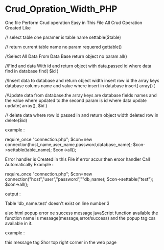 # Crud_Opration_Width_PHP
One file Perform Crud operation Easy
in This File All Crud Operation Created Like

// select table one paramer is table name
settable($table)	

// return current table name no param requered
gettable()

//Select All Data From Data Base return object no param
all()

//Find and data With id and return object with data.passed id where data find in database
find( $id )

//Insert data to database and return object width insert row id.the array keys database colums name and value where insert in database
insert( array() )

//Update data from database.the array keys are database fields names and the value where updated to.the second param is id where data update
update( array(),  $id )

// delete data where row id passed in and return object width deleted row in
delete($id)

example :

require_once "connection.php";
$con=new connection(host_name,user_name,password,database_name);
$con->settable(table_name);
$con->all();

Error handler is Created in this File if error accur then eroor handler Call Automatically
Example :

require_once "connection.php";
$con=new connection("host","user","password",""db_name);
$con->settable("test");
$con->all();

 output :
 
Table 'db_name.test' doesn't exist on line number 3

also html popup error oe success message javaScript function available the function name Is mesaage(message,error/success)
and the popup tag css available in it.

example :

<script>
  message("Error Found","error");
  </script>
  
  this message tag Shor top right corner in the web page
